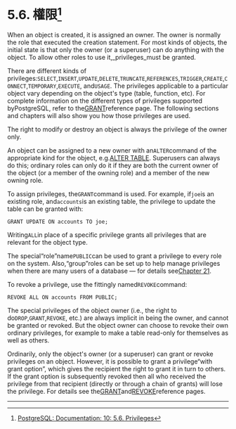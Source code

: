 # 5.6. 權限[^1]

When an object is created, it is assigned an owner. The owner is normally the role that executed the creation statement. For most kinds of objects, the initial state is that only the owner \(or a superuser\) can do anything with the object. To allow other roles to use it,_privileges_must be granted.

There are different kinds of privileges:`SELECT`,`INSERT`,`UPDATE`,`DELETE`,`TRUNCATE`,`REFERENCES`,`TRIGGER`,`CREATE`,`CONNECT`,`TEMPORARY`,`EXECUTE`, and`USAGE`. The privileges applicable to a particular object vary depending on the object's type \(table, function, etc\). For complete information on the different types of privileges supported byPostgreSQL, refer to the[GRANT](https://www.postgresql.org/docs/10/static/sql-grant.html)reference page. The following sections and chapters will also show you how those privileges are used.

The right to modify or destroy an object is always the privilege of the owner only.

An object can be assigned to a new owner with an`ALTER`command of the appropriate kind for the object, e.g.[ALTER TABLE](https://www.postgresql.org/docs/10/static/sql-altertable.html). Superusers can always do this; ordinary roles can only do it if they are both the current owner of the object \(or a member of the owning role\) and a member of the new owning role.

To assign privileges, the`GRANT`command is used. For example, if`joe`is an existing role, and`accounts`is an existing table, the privilege to update the table can be granted with:

```
GRANT UPDATE ON accounts TO joe;

```

Writing`ALL`in place of a specific privilege grants all privileges that are relevant for the object type.

The special“role”name`PUBLIC`can be used to grant a privilege to every role on the system. Also,“group”roles can be set up to help manage privileges when there are many users of a database — for details see[Chapter 21](https://www.postgresql.org/docs/10/static/user-manag.html).

To revoke a privilege, use the fittingly named`REVOKE`command:

```
REVOKE ALL ON accounts FROM PUBLIC;

```

The special privileges of the object owner \(i.e., the right to do`DROP`,`GRANT`,`REVOKE`, etc.\) are always implicit in being the owner, and cannot be granted or revoked. But the object owner can choose to revoke their own ordinary privileges, for example to make a table read-only for themselves as well as others.

Ordinarily, only the object's owner \(or a superuser\) can grant or revoke privileges on an object. However, it is possible to grant a privilege“with grant option”, which gives the recipient the right to grant it in turn to others. If the grant option is subsequently revoked then all who received the privilege from that recipient \(directly or through a chain of grants\) will lose the privilege. For details see the[GRANT](https://www.postgresql.org/docs/10/static/sql-grant.html)and[REVOKE](https://www.postgresql.org/docs/10/static/sql-revoke.html)reference pages.

---



[^1]: [PostgreSQL: Documentation: 10: 5.6. Privileges](https://www.postgresql.org/docs/10/static/ddl-priv.html)

